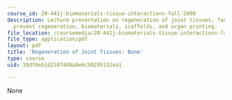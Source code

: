 ```yaml
---
course_id: 20-441j-biomaterials-tissue-interactions-fall-2009
description: Lecture presentation on regeneration of joint tissues, factors that can
  prevent regeneration, biomaterials, scaffolds, and organ printing.
file_location: /coursemedia/20-441j-biomaterials-tissue-interactions-fall-2009/18df6eb1d218f4d8a8e6c50295132ea1_MIT20_441JF09_lec22_ms.pdf
file_type: application/pdf
layout: pdf
title: 'Regeneration of Joint Tissues: Bone'
type: course
uid: 18df6eb1d218f4d8a8e6c50295132ea1

---
```

None